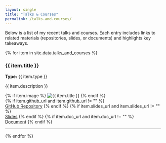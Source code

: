 ```yaml
---
layout: single
title: "Talks & Courses"
permalink: /talks-and-courses/
---
```


<!-- # Talks & Courses -->

Below is a list of my recent talks and courses. Each entry includes links to related materials (repositories, slides, or documents) and highlights key takeaways.

<div class="talks-and-courses-list">
  {% for item in site.data.talks_and_courses %}
  <div class="talk-or-course">
    <h3>{{ item.title }}</h3>
    <p><strong>Type:</strong> {{ item.type }}</p>
    <p>{{ item.description }}</p>
    {% if item.image %}
    <img src="{{ item.image }}" alt="{{ item.title }}" class="talk-image">
    {% endif %}
    <div class="links">
      {% if item.github_url and item.github_url != "" %}
      <br>
      <a href="{{ item.github_url }}" target="_blank" class="button">GitHub Repository</a>
      {% endif %}
      {% if item.slides_url and item.slides_url != "" %}
      <br>
      <a href="{{ item.slides_url }}" target="_blank" class="button">Slides</a>
      {% endif %}
      {% if item.doc_url and item.doc_url != "" %}
      <br>
      <a href="{{ item.doc_url }}" target="_blank" class="button">Document</a>
      {% endif %}
    </div>
  </div>
  <hr class="talk-separator">
  {% endfor %}
</div>